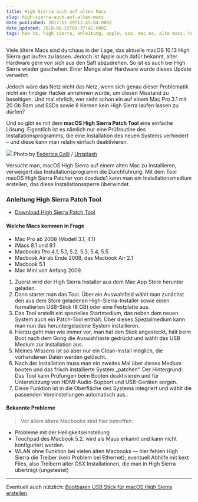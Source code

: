 ```yaml
---
title: High Sierra auch auf alten Macs
slug: high-sierra-auch-auf-alten-macs
date_published: 2017-11-29T13:45:04.000Z
date_updated: 2018-08-22T09:37:42.000Z
tags: how to, high sierra, anleitung, apple, osx, mac os, alte macs, howto
---
```


Viele ältere Macs sind durchaus in der Lage, das aktuelle macOS 10.13 High Sierra gut laufen zu lassen. Jedoch ist Apple auch dafür bekannt, alter Hardware gern von sich aus den Saft abzudrehen. So ist es auch bei High Sierra wieder geschehen. Einer Menge alter Hardware wurde dieses Update verwehrt. 

Jedoch wäre das Netz nicht das Netz, wenn sich genau dieser Problematik nicht ein findiger Hacker annehmen würde, um diesen Misstand zu beseitigen. Und mal ehrlich, wer sieht schon ein auf einem Mac Pro 3.1 mit 20 Gb Ram und SSDs sowie 8 Kernen kein High Sierra laufen lassen zu dürfen?

Und so gibt es mit dem **macOS High Sierra Patch Tool** eine einfache Lösung. Eigentlich ist es nämlich nur eine Prüfroutine des Installationsprogramms, die eine Installation des neuen Systems verhindert – und diese kann man relativ einfach deaktivieren.

![](https://images.unsplash.com/photo-1510843572979-e4b9e790fdd7?ixlib=rb-0.3.5&amp;q=80&amp;fm=jpg&amp;crop=entropy&amp;cs=tinysrgb&amp;w=1080&amp;fit=max&amp;s=d86ae4ef47fb4c1ebabd18feba9666d9)
Photo by [Federica Galli](https://unsplash.com/@fedechanw?utm_source=ghost&amp;utm_medium=referral&amp;utm_campaign=api-credit) / [Unsplash](https://unsplash.com/?utm_source=ghost&amp;utm_medium=referral&amp;utm_campaign=api-credit)

Versucht man, macOS High Sierra auf einem alten Mac zu installieren, verweigert das Installationsprogramm die Durchführung. Mit dem Tool macOS High Sierra Patcher von dosdude1 kann man ein Installationsmedium erstellen, das diese Installationssperre überwindet.

### Anleitung High Sierra Patch Tool

- [Download High Sierra Patch Tool](http://dosdude1.com/highsierra/)

#### Welche Macs kommen in Frage

- Mac Pro ab 2008 (Modell 3.1, 4.1)
- iMacs 8.1 und 9.1
- Macbooks Pro 4.1, 5.1, 5.2, 5.3, 5.4, 5.5.
- Macbook Air ab Ende 2008, das Macbook Air 2.1
- Macbook 5.1
- Mac Mini von Anfang 2009.

1. Zuerst wird der High Sierra Installer aus dem Mac App Store herunter geladen.
2. Dann startet man das Tool. Über ein Auswahlfeld wählt man zunächst den aus dem Store geladenen High-Sierra-Installer sowie einen formatierten USB-Stick (8 GB) oder eine Festplatte aus.
3. Das Tool erstellt ein spezielles Startmedium, das neben dem neuen System auch ein Patch-Tool enthält. Über dieses Spezialmedium kann man nun das heruntergeladene System installieren.
4. Hierzu geht man wie immer vor, man hat den Stick angesteckt, hält beim Boot nach dem Gong die Auswahltaste gedrückt und wählt das USB Medium zur Installation aus.
5. Meines Wissens ist so aber nur ein Clean-Install möglich, die vorhandenen Daten werden gelöscht.
6. Nach der Installation muss man ein zweites Mal über dieses Medium booten und das frisch installierte System „patchen“. Der Hintergrund: Das Tool kann Prüfungen beim Booten deaktivieren und für Unterstützung von HDMI-Audio-Support und USB-Geräten sorgen.
7. Diese Funktion ist in die Oberfläche des Systems integriert und wählt die passenden Voreinstellungen automatisch aus..

#### Bekannte Probleme

> Vor allem ältere Macbooks sind hier betroffen:

- Probleme mit der Helligkeitseinstellung
- Touchpad des Macbook 5.2. wird als Maus erkannt und kann nicht konfiguriert werden.
- WLAN ohne Funktion bei vielen alten Macbooks — hier fehlen High Sierra die Treiber (kein Problem bei Ethernet); eventuell Abhilfe mit kext Files, also Treibern alter OSX Installationen, die man in High Sierra überträgt (ungetestet)

---

Eventuell auch nützlich: [Bootbaren USB Stick für macOS High Sierra erstellen](__GHOST_URL__/macos-high-sierra-bootbaren-usb-stick-erstellen/).
